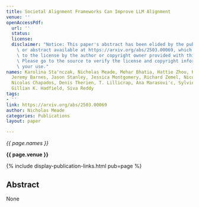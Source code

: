 ```yaml
---
title: Societal Alignment Frameworks Can Improve LLM Alignment
venue: ''
openAccessPdf:
  url: ''
  status:
  license:
  disclaimer: "Notice: This paper's abstract has been elided by the publisher. Paper\
    \ or abstract available at https://arxiv.org/abs/2503.00069, which is subject\
    \ to the license by the author or copyright owner provided with this content.\
    \ Please go to the source to verify the license and copyright information for\
    \ your use."
names: Karolina Sta'nczak, Nicholas Meade, Mehar Bhatia, Hattie Zhou, Konstantin Bottinger,
  Jeremy Barnes, Jason Stanley, Jessica Montgomery, Richard Zemel, Nicolas Papernot,
  Nicolas Chapados, Denis Therien, T. Lillicrap, Ana Marasovi'c, Sylvie Delacroix,
  Gillian K. Hadfield, Siva Reddy
tags:
- ''
link: https://arxiv.org/abs/2503.00069
author: Nicholas Meade
categories: Publications
layout: paper

---
```


*{{ page.names }}*

**{{ page.venue }}**

{% include display-publication-links.html pub=page %}

## Abstract

None